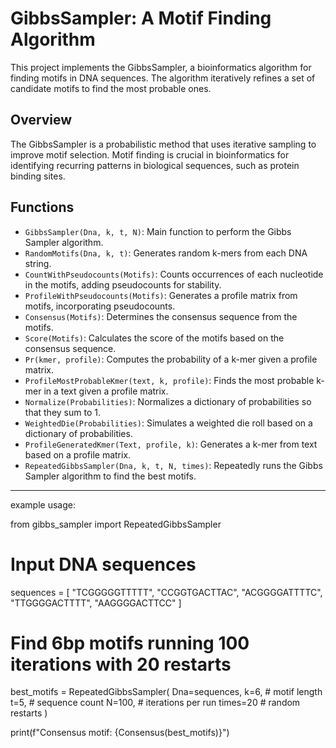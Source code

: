 # GibbsSampler: A Motif Finding Algorithm

This project implements the GibbsSampler, a bioinformatics algorithm for finding motifs in DNA sequences. The algorithm iteratively refines a set of candidate motifs to find the most probable ones.

## Overview

The GibbsSampler is a probabilistic method that uses iterative sampling to improve motif selection. Motif finding is crucial in bioinformatics for identifying recurring patterns in biological sequences, such as protein binding sites.

## Functions

- `GibbsSampler(Dna, k, t, N)`: Main function to perform the Gibbs Sampler algorithm.
- `RandomMotifs(Dna, k, t)`: Generates random k-mers from each DNA string.
- `CountWithPseudocounts(Motifs)`: Counts occurrences of each nucleotide in the motifs, adding pseudocounts for stability.
- `ProfileWithPseudocounts(Motifs)`: Generates a profile matrix from motifs, incorporating pseudocounts.
- `Consensus(Motifs)`: Determines the consensus sequence from the motifs.
- `Score(Motifs)`: Calculates the score of the motifs based on the consensus sequence.
- `Pr(kmer, profile)`: Computes the probability of a k-mer given a profile matrix.
- `ProfileMostProbableKmer(text, k, profile)`: Finds the most probable k-mer in a text given a profile matrix.
- `Normalize(Probabilities)`: Normalizes a dictionary of probabilities so that they sum to 1.
- `WeightedDie(Probabilities)`: Simulates a weighted die roll based on a dictionary of probabilities.
- `ProfileGeneratedKmer(Text, profile, k)`: Generates a k-mer from text based on a profile matrix.
- `RepeatedGibbsSampler(Dna, k, t, N, times)`: Repeatedly runs the Gibbs Sampler algorithm to find the best motifs.
- -------------------------------------------------------------------------------------------------------------------------
example usage:

from gibbs_sampler import RepeatedGibbsSampler

# Input DNA sequences
sequences = [
    "TCGGGGGTTTTT",
    "CCGGTGACTTAC",
    "ACGGGGATTTTC",
    "TTGGGGACTTTT",
    "AAGGGGACTTCC"
]

# Find 6bp motifs running 100 iterations with 20 restarts
best_motifs = RepeatedGibbsSampler(
    Dna=sequences,
    k=6,          # motif length
    t=5,          # sequence count
    N=100,        # iterations per run
    times=20      # random restarts
)

print(f"Consensus motif: {Consensus(best_motifs)}")

